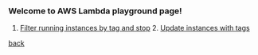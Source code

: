 ### Welcome to AWS Lambda playground page!    

1. [Filter running instances by tag and stop](https://github.com/MederD/AWS_playground/blob/main/awsLambda/StopRunningEC2wTags.py)  2. [Update instances with tags](https://github.com/MederD/AWS_playground/blob/main/awsLambda/updateEC2withTags.py)     


[back](https://github.com/MederD/AWS_playground)
